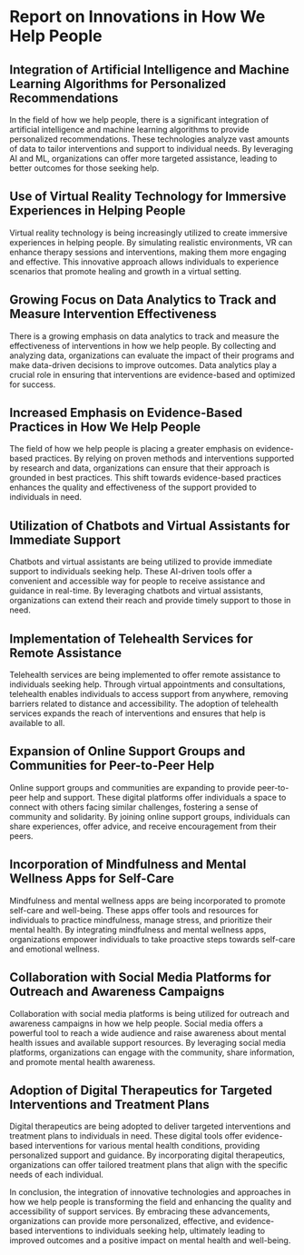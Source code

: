 # Report on Innovations in How We Help People

## Integration of Artificial Intelligence and Machine Learning Algorithms for Personalized Recommendations

In the field of how we help people, there is a significant integration of artificial intelligence and machine learning algorithms to provide personalized recommendations. These technologies analyze vast amounts of data to tailor interventions and support to individual needs. By leveraging AI and ML, organizations can offer more targeted assistance, leading to better outcomes for those seeking help.

## Use of Virtual Reality Technology for Immersive Experiences in Helping People

Virtual reality technology is being increasingly utilized to create immersive experiences in helping people. By simulating realistic environments, VR can enhance therapy sessions and interventions, making them more engaging and effective. This innovative approach allows individuals to experience scenarios that promote healing and growth in a virtual setting.

## Growing Focus on Data Analytics to Track and Measure Intervention Effectiveness

There is a growing emphasis on data analytics to track and measure the effectiveness of interventions in how we help people. By collecting and analyzing data, organizations can evaluate the impact of their programs and make data-driven decisions to improve outcomes. Data analytics play a crucial role in ensuring that interventions are evidence-based and optimized for success.

## Increased Emphasis on Evidence-Based Practices in How We Help People

The field of how we help people is placing a greater emphasis on evidence-based practices. By relying on proven methods and interventions supported by research and data, organizations can ensure that their approach is grounded in best practices. This shift towards evidence-based practices enhances the quality and effectiveness of the support provided to individuals in need.

## Utilization of Chatbots and Virtual Assistants for Immediate Support

Chatbots and virtual assistants are being utilized to provide immediate support to individuals seeking help. These AI-driven tools offer a convenient and accessible way for people to receive assistance and guidance in real-time. By leveraging chatbots and virtual assistants, organizations can extend their reach and provide timely support to those in need.

## Implementation of Telehealth Services for Remote Assistance

Telehealth services are being implemented to offer remote assistance to individuals seeking help. Through virtual appointments and consultations, telehealth enables individuals to access support from anywhere, removing barriers related to distance and accessibility. The adoption of telehealth services expands the reach of interventions and ensures that help is available to all.

## Expansion of Online Support Groups and Communities for Peer-to-Peer Help

Online support groups and communities are expanding to provide peer-to-peer help and support. These digital platforms offer individuals a space to connect with others facing similar challenges, fostering a sense of community and solidarity. By joining online support groups, individuals can share experiences, offer advice, and receive encouragement from their peers.

## Incorporation of Mindfulness and Mental Wellness Apps for Self-Care

Mindfulness and mental wellness apps are being incorporated to promote self-care and well-being. These apps offer tools and resources for individuals to practice mindfulness, manage stress, and prioritize their mental health. By integrating mindfulness and mental wellness apps, organizations empower individuals to take proactive steps towards self-care and emotional wellness.

## Collaboration with Social Media Platforms for Outreach and Awareness Campaigns

Collaboration with social media platforms is being utilized for outreach and awareness campaigns in how we help people. Social media offers a powerful tool to reach a wide audience and raise awareness about mental health issues and available support resources. By leveraging social media platforms, organizations can engage with the community, share information, and promote mental health awareness.

## Adoption of Digital Therapeutics for Targeted Interventions and Treatment Plans

Digital therapeutics are being adopted to deliver targeted interventions and treatment plans to individuals in need. These digital tools offer evidence-based interventions for various mental health conditions, providing personalized support and guidance. By incorporating digital therapeutics, organizations can offer tailored treatment plans that align with the specific needs of each individual.

In conclusion, the integration of innovative technologies and approaches in how we help people is transforming the field and enhancing the quality and accessibility of support services. By embracing these advancements, organizations can provide more personalized, effective, and evidence-based interventions to individuals seeking help, ultimately leading to improved outcomes and a positive impact on mental health and well-being.